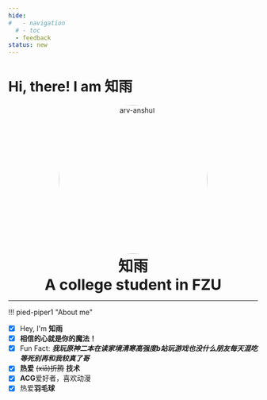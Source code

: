 ```yaml
---
hide:
#   - navigation
  # - toc
  - feedback
status: new
---
```


# Hi, there! I am 知雨

<p style="text-align: center; margin: 0px;" markdown>
  <img src="https://s2.loli.net/2024/11/12/skvZLdl76xBab4C.png" alt="arv-anshul" style="width: 300px; border-radius: 50%;" />
  <!-- <p style="text-align: center; font-size: 30px; margin: 0px;"><strong>知雨</strong></p> -->

<br/>
<p style="text-align: center; font-size: 30px; margin: 0px;"><strong>知雨</strong></p>
  <p style="text-align: center; font-size: 30px; margin: 0px;"><strong>A college student in FZU</strong></p>
</p>

<HR style="FILTER: progid:DXImageTransform.Microsoft.Shadow(color:#608DBD,direction:145,strength:15)" width="100%" color=#608DBD SIZE=1>

!!! pied-piper1 "About me"
- [x] Hey, I'm **知雨**
- [x] **相信的心就是你的魔法！**
- [x] Fun Fact: ***我玩原神二本在读家境清寒高强度b站玩游戏也没什么朋友每天混吃等死别再和我较真了哥***
- [x] **热爱** ~~(xiā)折腾~~ **技术**
- [x] **ACG**爱好者，喜欢动漫
- [x] 热爱**羽毛球**

